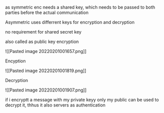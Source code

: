 as symmetric enc needs a shared key, which needs to be passed to both parties before the actual communication

Asymmetric uses differrent keys for encryption and decryption

no requirement for shared secret key

also called as public key encryption

![[Pasted image 20220201001657.png]]

Encyption

![[Pasted image 20220201001819.png]]

Decryption

![[Pasted image 20220201001907.png]]

if i encryptt a message with my private keyy only my public can be used to decrypt it, thhus it also servers as authentication